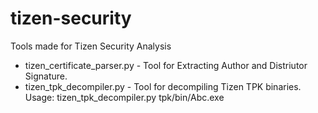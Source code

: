 # tizen-security
Tools made for Tizen Security Analysis

* tizen_certificate_parser.py - Tool for Extracting Author and Distriutor Signature.
* tizen_tpk_decompiler.py - Tool for decompiling Tizen TPK binaries. Usage: tizen_tpk_decompiler.py tpk/bin/Abc.exe
